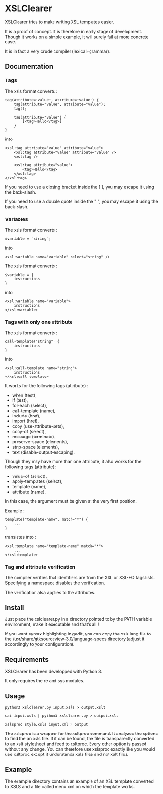 XSLClearer
==========

XSLClearer tries to make writing XSL templates easier.

It is a proof of concept. It is therefore in early stage of development.
Though it works on a simple example, it will surely fail at more concrete
case.

It is in fact a very crude compiler (lexical+grammar).

Documentation
-------------

### Tags ###

The xsls format converts :

    tag(attribute="value", attribute="value") {
        tag(attribute="value", attribute="value");
        tag();

        tag(attribute="value") {
            [<tag>Hello</tag>]
        }
    }

into

    <xsl:tag attribute="value" attribute="value">
        <xsl:tag attribute="value" attribute="value" />
        <xsl:tag />
        
        <xsl:tag attribute="value">
            <tag>Hello</tag>
        </xsl:tag>
    </xsl:tag>

If you need to use a closing bracket inside the [ ], you may escape it using
the back-slash.

If you need to use a double quote inside the " ", you may escape it using
the back-slash.

### Variables ###

The xsls format converts :

    $variable = "string";

into

    <xsl:variable name="variable" select="string" />
    
The xsls format converts :

    $variable = {
        instructions
    }

into

    <xsl:variable name="variable">
        instructions
    </xsl:variable>

### Tags with only one attribute ###

The xsls format converts :

    call-template("string") {
        instructions
    }

into

    <xsl:call-template name="string">
        instructions
    </xsl:call-template>

It works for the following tags (attribute) :

* when (test),
* if (test),
* for-each (select),
* call-template (name),
* include (href),
* import (href),
* copy (use-attribute-sets),
* copy-of (select),
* message (terminate),
* preserve-space (elements),
* strip-space (elements),
* text (disable-output-escaping).

Though they may have more than one attribute, it also works for the following
tags (attribute) :

* value-of (select),
* apply-templates (select),
* template (name),
* attribute (name).

In this case, the argument must be given at the very first position.

Example :

    template("template-name", match="*") {
        ...
    }

translates into :

    <xsl:template name="template-name" match="*">
        ...
    </xsl:template>

### Tag and attribute verification ###

The compiler verifies that identifiers are from the XSL or XSL-FO tags lists.
Specifying a namespace disables the verification.

The verification alsa applies to the attributes.

Install
-------

Just place the xslclearer.py in a directory pointed to by the PATH variable
environment, make it executable and that’s all !

If you want syntax highlighting in gedit, you can copy the xsls.lang file to
the /usr/share/gtksourceview-3.0/language-specs directory (adjust it
accordingly to your configuration).

Requirements
------------

XSLClearer has been developped with Python 3.

It only requires the re and sys modules.

Usage
-----

    python3 xslclearer.py input.xsls > output.xslt
    
    cat input.xsls | python3 xslclearer.py > output.xslt

    xslsproc style.xsls input.xml > output

The xslsproc is a wrapper for the xsltproc command. It analyzes the options to
find the an xsls file. If it can be found, the file is transparently converted
to an xslt stylesheet and feed to xsltproc. Every other option is passed
without any change. You can therefore use xslsproc exactly like you would use
xsltproc except it understands xsls files and not xslt files.

Example
-------

The example directory contains an example of an XSL template converted to XSLS
and a file called menu.xml on which the template works. 
